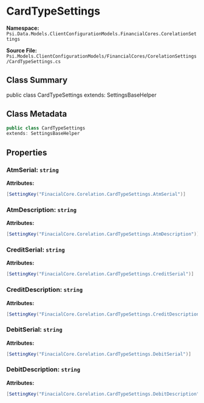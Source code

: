 # CardTypeSettings

**Namespace:** `Psi.Data.Models.ClientConfigurationModels.FinancialCores.CorelationSettings`

**Source File:** `Psi.Models.ClientConfigurationModels/FinancialCores/CorelationSettings/CardTypeSettings.cs`

## Class Summary

public class CardTypeSettings
extends: SettingsBaseHelper

## Class Metadata

```typescript
public class CardTypeSettings
extends: SettingsBaseHelper
```

## Properties

### AtmSerial: `string`

**Attributes:**
```csharp
[SettingKey("FinacialCore.Corelation.CardTypeSettings.AtmSerial")]
```

### AtmDescription: `string`

**Attributes:**
```csharp
[SettingKey("FinacialCore.Corelation.CardTypeSettings.AtmDescription")]
```

### CreditSerial: `string`

**Attributes:**
```csharp
[SettingKey("FinacialCore.Corelation.CardTypeSettings.CreditSerial")]
```

### CreditDescription: `string`

**Attributes:**
```csharp
[SettingKey("FinacialCore.Corelation.CardTypeSettings.CreditDescription")]
```

### DebitSerial: `string`

**Attributes:**
```csharp
[SettingKey("FinacialCore.Corelation.CardTypeSettings.DebitSerial")]
```

### DebitDescription: `string`

**Attributes:**
```csharp
[SettingKey("FinacialCore.Corelation.CardTypeSettings.DebitDescription")]
```
